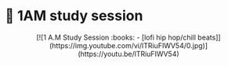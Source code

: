 # :crescent_moon: 1AM study session

<center>
[![1 A.M Study Session :books: - [lofi hip hop/chill beats]](https://img.youtube.com/vi/lTRiuFIWV54/0.jpg)](https://youtu.be/lTRiuFIWV54)
</center>
